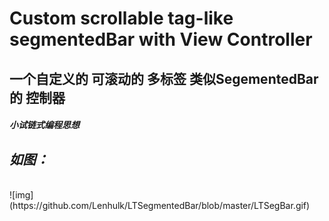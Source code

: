 # Custom scrollable tag-like segmentedBar with View Controller

## 一个自定义的 可滚动的 多标签 类似SegementedBar的 控制器

##### 小试链式编程思想

*如图：*
-------------
<br>
![img](https://github.com/Lenhulk/LTSegmentedBar/blob/master/LTSegBar.gif)
